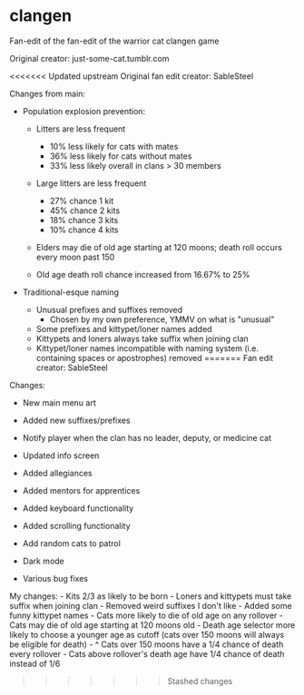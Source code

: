 # clangen
Fan-edit of the fan-edit of the warrior cat clangen game

Original creator: just-some-cat.tumblr.com

<<<<<<< Updated upstream
Original fan edit creator: SableSteel



Changes from main:

- Population explosion prevention:
  - Litters are less frequent
      - 10% less likely for cats with mates
      - 36% less likely for cats without mates
      - 33% less likely overall in clans > 30 members
     
  - Large litters are less frequent
    - 27% chance 1 kit
    - 45% chance 2 kits
    - 18% chance 3 kits
    - 10% chance 4 kits
  - Elders may die of old age starting at 120 moons; death roll occurs every moon past 150
  - Old age death roll chance increased from 16.67% to 25%
  
- Traditional-esque naming
  - Unusual prefixes and suffixes removed
    - Chosen by my own preference, YMMV on what is "unusual"
  - Some prefixes and kittypet/loner names added
  - Kittypets and loners always take suffix when joining clan
  - Kittypet/loner names incompatible with naming system (i.e. containing spaces or apostrophes) removed
=======
Fan edit creator: SableSteel

Changes:

- New main menu art

- Added new suffixes/prefixes

- Notify player when the clan has no leader, deputy, or medicine cat

- Updated info screen

- Added allegiances

- Added mentors for apprentices

- Added keyboard functionality

- Added scrolling functionality

- Add random cats to patrol

- Dark mode

- Various bug fixes


My changes:
    - Kits 2/3 as likely to be born
    - Loners and kittypets must take suffix when joining clan
    - Removed weird suffixes I don't like
    - Added some funny kittypet names
    - Cats more likely to die of old age on any rollover
        - Cats may die of old age starting at 120 moons old
        - Death age selector more likely to choose a younger age as cutoff (cats over 150 moons will always be eligible for death)
            - ^ Cats over 150 moons have a 1/4 chance of death every rollover
        - Cats above rollover's death age have 1/4 chance of death instead of 1/6
>>>>>>> Stashed changes
